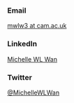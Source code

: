### Email
<a href="mailto:mwlw3@cam.ac.uk">mwlw3 at cam.ac.uk</a>

### LinkedIn
[Michelle WL Wan](https://www.linkedin.com/in/michelle-wl-wan/)

### Twitter
[@MichelleWLWan](https://twitter.com/MichelleWLWan)

